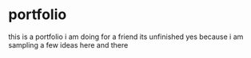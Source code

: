 # portfolio
this is a portfolio i am doing for a friend its unfinished yes because i am sampling a few ideas here and there
